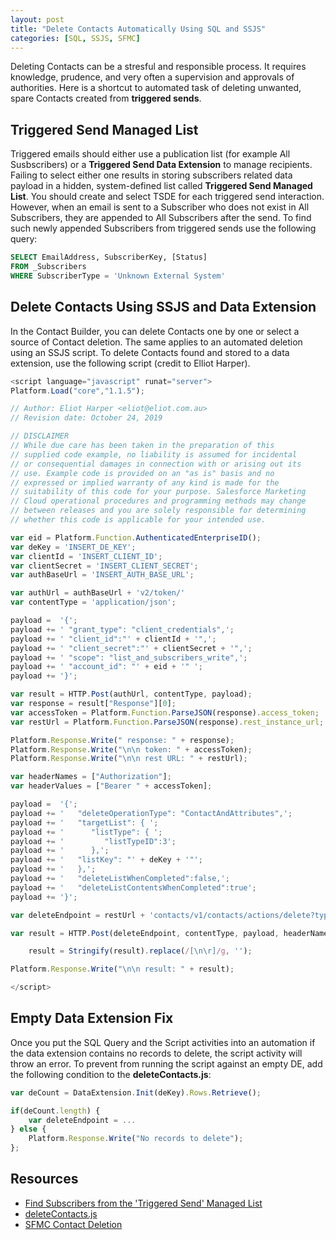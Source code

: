 ```yaml
---
layout: post
title: "Delete Contacts Automatically Using SQL and SSJS"
categories: [SQL, SSJS, SFMC]
---
```


Deleting Contacts can be a stresful and responsible process. It requires knowledge, prudence, and very often a supervision and approvals of authorities. Here is a shortcut to automated task of deleting unwanted, spare Contacts created from **triggered sends**.

## Triggered Send Managed List
Triggered emails should either use a publication list (for example All Susbscribers) or a **Triggered Send Data Extension** to manage recipients. Failing to select either one results in storing subscribers related data payload in a hidden, system-defined list called **Triggered Send Managed List**. You should create and select TSDE for each triggered send interaction. However, when an email is sent to a Subscriber who does not exist in All Subscribers, they are appended to All Subscribers after the send. To find such newly appended Subscribers from triggered sends use the following query:

```sql
SELECT EmailAddress, SubscriberKey, [Status]
FROM _Subscribers 
WHERE SubscriberType = 'Unknown External System'
```

## Delete Contacts Using SSJS and Data Extension
In the Contact Builder, you can delete Contacts one by one or select a source of Contact deletion. The same applies to an automated deletion using an SSJS script.
To delete Contacts found and stored to a data extension, use the following script (credit to Elliot Harper).

```javascript
<script language="javascript" runat="server"> 
Platform.Load("core","1.1.5");

// Author: Eliot Harper <eliot@eliot.com.au>
// Revision date: October 24, 2019

// DISCLAIMER
// While due care has been taken in the preparation of this
// supplied code example, no liability is assumed for incidental
// or consequential damages in connection with or arising out its 
// use. Example code is provided on an "as is" basis and no 
// expressed or implied warranty of any kind is made for the 
// suitability of this code for your purpose. Salesforce Marketing 
// Cloud operational procedures and programming methods may change 
// between releases and you are solely responsible for determining 
// whether this code is applicable for your intended use.

var eid = Platform.Function.AuthenticatedEnterpriseID();
var deKey = 'INSERT_DE_KEY';
var clientId = 'INSERT_CLIENT_ID';
var clientSecret = 'INSERT_CLIENT_SECRET';
var authBaseUrl = 'INSERT_AUTH_BASE_URL';

var authUrl = authBaseUrl + 'v2/token/'
var contentType = 'application/json';

payload =  '{';
payload += ' "grant_type": "client_credentials",';
payload += ' "client_id":"' + clientId + '",';
payload += ' "client_secret":"' + clientSecret + '",';
payload += ' "scope": "list_and_subscribers_write",';
payload += ' "account_id": "' + eid + '" ';
payload += '}';

var result = HTTP.Post(authUrl, contentType, payload);
var response = result["Response"][0];
var accessToken = Platform.Function.ParseJSON(response).access_token;
var restUrl = Platform.Function.ParseJSON(response).rest_instance_url;

Platform.Response.Write(" response: " + response);
Platform.Response.Write("\n\n token: " + accessToken);
Platform.Response.Write("\n\n rest URL: " + restUrl);

var headerNames = ["Authorization"];
var headerValues = ["Bearer " + accessToken];

payload =  '{';
payload += '   "deleteOperationType": "ContactAndAttributes",';
payload += '   "targetList": { ';
payload += '      "listType": { ';
payload += '         "listTypeID":3';
payload += '      },';
payload += '   "listKey": "' + deKey + '"';
payload += '   },';
payload += '   "deleteListWhenCompleted":false,';
payload += '   "deleteListContentsWhenCompleted":true';
payload += '}';

var deleteEndpoint = restUrl + 'contacts/v1/contacts/actions/delete?type=listReference';

var result = HTTP.Post(deleteEndpoint, contentType, payload, headerNames, headerValues)

    result = Stringify(result).replace(/[\n\r]/g, '');

Platform.Response.Write("\n\n result: " + result);

</script>
```

## Empty Data Extension Fix
Once you put the SQL Query and the Script activities into an automation if the data extension contains no records to delete, the script activity will throw an error. To prevent from running the script against an empty DE, add the following condition to the **deleteContacts.js**:

```javascript
var deCount = DataExtension.Init(deKey).Rows.Retrieve();

if(deCount.length) {
    var deleteEndpoint = ...
} else {
    Platform.Response.Write("No records to delete");
};
```


## Resources

*   [Find Subscribers from the 'Triggered Send' Managed List](https://help.salesforce.com/s/articleView?id=000387005&type=1)
*   [deleteContacts.js](https://gist.github.com/eliotharper/d1f8c7b4e5b4643e3b9b9da483fa04de)
*   [SFMC Contact Deletion](https://mateuszdabrowski.pl/docs/config/sfmc-contact-deletion/)